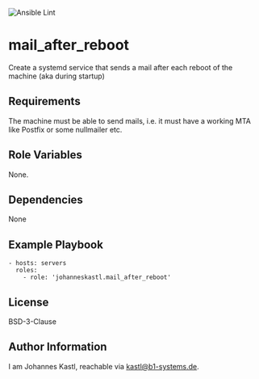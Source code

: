![Ansible Lint](https://github.com/johanneskastl/ansible-role-mail_after_reboot/workflows/Ansible%20Lint/badge.svg)

mail_after_reboot
=========

Create a systemd service that sends a mail after each reboot of the machine (aka during startup)

Requirements
------------

The machine must be able to send mails, i.e. it must have a working MTA like Postfix or some nullmailer etc.

Role Variables
--------------

None.

Dependencies
------------

None

Example Playbook
----------------

    - hosts: servers
      roles:
        - role: 'johanneskastl.mail_after_reboot'

License
-------

BSD-3-Clause

Author Information
------------------

I am Johannes Kastl, reachable via kastl@b1-systems.de.
